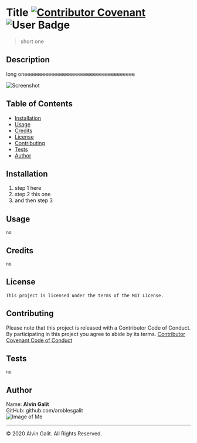 
# Title   [![Contributor Covenant](https://img.shields.io/badge/Contributor%20Covenant-v2.0%20adopted-ff69b4.svg)](code_of_conduct.md) ![User Badge](no)
> short one    


## Description  
long oneeeeeeeeeeeeeeeeeeeeeeeeeeeeeeeeeeeee  

![Screenshot](screenshot)  


## Table of Contents  
* [Installation](#installation)
* [Usage](#usage)
* [Credits](#credits)
* [License](#license)
* [Contributing](#contributing)
* [Tests](#tests)
* [Author](#author)


## Installation  
1. step 1 here
2.  step 2 this one
3.  and then step 3



## Usage  
    no


## Credits  
    no


## License  
    This project is licensed under the terms of the MIT License.


## Contributing  
Please note that this project is released with a Contributor Code of Conduct. By participating in this project you agree to abide by its terms.
[Contributor Covenant Code of Conduct](https://www.contributor-covenant.org/version/2/0/code_of_conduct/)


## Tests  
    no


## Author  
Name: __Alvin Galit__  
GitHub: github.com/aroblesgalit  
![Image of Me](https://avatars1.githubusercontent.com/u/38934010?v=4)


---
© 2020 Alvin Galit. All Rights Reserved.

